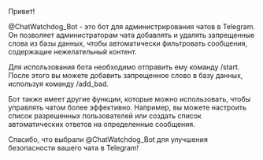 Привет!

@ChatWatchdog_Bot - это бот для администрирования чатов в Telegram. Он позволяет администраторам чата добавлять и удалять запрещенные слова из базы данных, чтобы автоматически фильтровать сообщения, содержащие нежелательный контент.

Для использования бота необходимо отправить ему команду /start. После этого вы можете добавить запрещенное слово в базу данных, используя команду /add_bad.

Бот также имеет другие функции, которые можно использовать, чтобы управлять чатом более эффективно. Например, вы можете настроить список разрешенных пользователей или создать список автоматических ответов на определенные сообщения.

Спасибо, что выбрали @ChatWatchdog_Bot для улучшения безопасности вашего чата в Telegram!